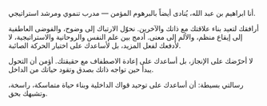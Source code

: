 أنا ابراهيم بن عبد الله، يُنادى أيضاً بالبرهوم المؤمن — مدرب تنموي ومرشد استراتيجي.

أرافقك لتعيد بناء علاقتك مع ذاتك والآخرين. نحوّل الارتباك إلى وضوح، والفوضى العاطفية إلى إيقاع منظم، والألم إلى معنى. أدمج بين علم النفس والروحانية والاستراتيجية، لا لأدفعك لفعل المزيد، بل لأساعدك على اختيار الحركة الصائبة.

لا أحرّضك على الإنجاز، بل أساعدك على إعادة الاصطفاف مع حقيقتك. أؤمن أن التحول يبدأ حين تواجه ذاتك بصدق وتقود حياتك من الداخل.

رسالتي بسيطة: أن أساعدك على توحيد قواك الداخلية وبناء حياة متماسكة، راسخة، وتشبهك بحق.

